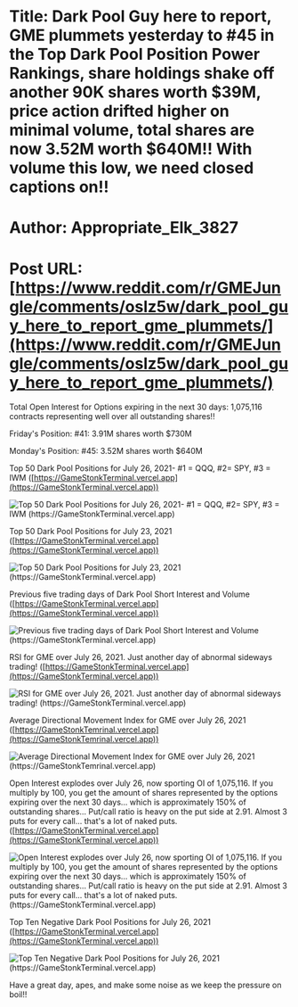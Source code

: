 # Title: Dark Pool Guy here to report, GME plummets yesterday to #45 in the Top Dark Pool Position Power Rankings, share holdings shake off another 90K shares worth $39M, price action drifted higher on minimal volume, total shares are now 3.52M worth $640M!! With volume this low, we need closed captions on!!
# Author: Appropriate_Elk_3827
# Post URL: [https://www.reddit.com/r/GMEJungle/comments/oslz5w/dark_pool_guy_here_to_report_gme_plummets/](https://www.reddit.com/r/GMEJungle/comments/oslz5w/dark_pool_guy_here_to_report_gme_plummets/)


Total Open Interest for Options expiring in the next 30 days: 1,075,116 contracts representing well over all outstanding shares!!

Friday's Position: #41: 3.91M shares worth $730M

Monday's Position: #45: 3.52M shares worth $640M

Top 50 Dark Pool Positions for July 26, 2021- #1 = QQQ, #2= SPY, #3 = IWM ([https://GameStonkTerminal.vercel.app](https://GameStonkTerminal.vercel.app))

![Top 50 Dark Pool Positions for July 26, 2021- #1 = QQQ, #2= SPY, #3 = IWM \(https:\/\/GameStonkTerminal.vercel.app\)](https://preview.redd.it/f86n1qkwwqd71.png?width=932&format=png&auto=webp&s=83c7e031b8dd7f030aa4f1628e5889412e033895)

Top 50 Dark Pool Positions for July 23, 2021 ([https://GameStonkTerminal.vercel.app](https://GameStonkTerminal.vercel.app))

![Top 50 Dark Pool Positions for July 23, 2021 \(https:\/\/GameStonkTerminal.vercel.app\)](https://preview.redd.it/inuxedqfxqd71.png?width=773&format=png&auto=webp&s=80333abf4554b8fdeb1a87d0646565de1ef028ee)

Previous five trading days of Dark Pool Short Interest and Volume ([https://GameStonkTerminal.vercel.app](https://GameStonkTerminal.vercel.app))

![Previous five trading days of Dark Pool Short Interest and Volume \(https:\/\/GameStonkTerminal.vercel.app\)](https://preview.redd.it/u9d1cfntxqd71.png?width=681&format=png&auto=webp&s=a22bb5f58db990faa6b4b6ec3a1db7cd8544ce80)

RSI for GME over July 26, 2021. Just another day of abnormal sideways trading! ([https://GameStonkTerminal.vercel.app](https://GameStonkTerminal.vercel.app))

![RSI for GME over July 26, 2021. Just another day of abnormal sideways trading! \(https:\/\/GameStonkTerminal.vercel.app\)](https://preview.redd.it/btup8unkyqd71.png?width=1679&format=png&auto=webp&s=cfde955ada8a803e12b00df3c6f42fb521b1eda9)

Average Directional Movement Index for GME over July 26, 2021 ([https://GameStonkTemrinal.vercel.app](https://GameStonkTemrinal.vercel.app))

![Average Directional Movement Index for GME over July 26, 2021 \(https:\/\/GameStonkTemrinal.vercel.app\)](https://preview.redd.it/cswnl2fxyqd71.png?width=1679&format=png&auto=webp&s=e98233a6a864705dc8c1c72c03a87fce2548eb18)

Open Interest explodes over July 26, now sporting OI of 1,075,116. If you multiply by 100, you get the amount of shares represented by the options expiring over the next 30 days... which is approximately 150% of outstanding shares... Put/call ratio is heavy on the put side at 2.91. Almost 3 puts for every call... that's a lot of naked puts. ([https://GameStonkTerminal.vercel.app](https://GameStonkTerminal.vercel.app))

![Open Interest explodes over July 26, now sporting OI of 1,075,116. If you multiply by 100, you get the amount of shares represented by the options expiring over the next 30 days... which is approximately 150&#37; of outstanding shares... Put\/call ratio is heavy on the put side at 2.91. Almost 3 puts for every call... that's a lot of naked puts. \(https:\/\/GameStonkTerminal.vercel.app\)](https://preview.redd.it/7kmokf1a1rd71.png?width=729&format=png&auto=webp&s=c6722e1401250af175d5cfda0757860cdaeb9b9d)

Top Ten Negative Dark Pool Positions for July 26, 2021 ([https://GameStonkTerminal.vercel.app](https://GameStonkTerminal.vercel.app))

![Top Ten Negative Dark Pool Positions for July 26, 2021 \(https:\/\/GameStonkTerminal.vercel.app\)](https://preview.redd.it/jagvjdwv0rd71.png?width=992&format=png&auto=webp&s=d91252df1314f3c8f00fd7b1198dd18cfee0a7f0)

Have a great day, apes, and make some noise as we keep the pressure on boil!!